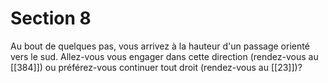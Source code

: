 # Section 8

Au bout de quelques pas, vous arrivez à la hauteur d'un passage orienté vers le sud. Allez-vous vous engager dans cette direction (rendez-vous au [[384]]) ou préférez-vous continuer tout droit (rendez-vous au [[23]])?